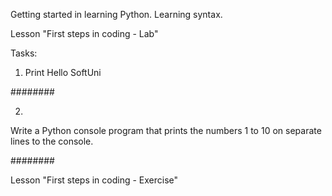 Getting started in learning Python. Learning syntax.

Lesson "First steps in coding - Lab"


Tasks:

1. Print Hello SoftUni

########

2. 
Write a Python console program that prints the numbers 1 to 10 on separate lines to the console.

########

Lesson "First steps in coding - Exercise"
